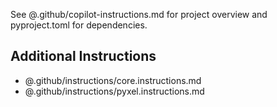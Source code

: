 See @.github/copilot-instructions.md for project overview and pyproject.toml for dependencies.

## Additional Instructions

- @.github/instructions/core.instructions.md
- @.github/instructions/pyxel.instructions.md
